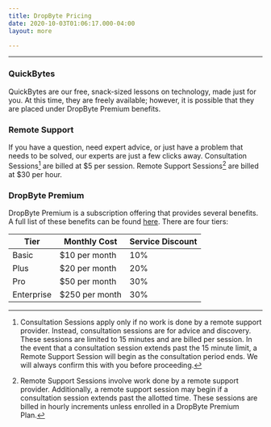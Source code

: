 ```yaml
---
title: DropByte Pricing
date: 2020-10-03T01:06:17.000-04:00
layout: more

---
```

***

### QuickBytes
QuickBytes are our free, snack-sized lessons on technology, made just for you. At this time, they are freely available; however, it is possible that they are placed under DropByte Premium benefits.

### Remote Support
If you have a question, need expert advice, or just have a problem that needs to be solved, our experts are just a few clicks away. Consultation Sessions[^1] are billed at $5 per session. Remote Support Sessions[^2] are billed at $30 per hour.

### DropByte Premium
DropByte Premium is a subscription offering that provides several benefits. A full list of these benefits can be found [here](https://dropbyte.ch/premium). There are four tiers:

| Tier 	| Monthly Cost 	| Service Discount 	|
|-	|-	|-	|
| Basic 	| $10 per month 	| 10% 	|
| Plus 	| $20 per month 	| 20% 	|
| Pro 	| $50 per month 	| 30% 	|
| Enterprise 	| $250 per month 	| 30% 	|

[^1]: Consultation Sessions apply only if no work is done by a remote support provider. Instead, consultation sessions are for advice and discovery. These sessions are limited to 15 minutes and are billed per session. In the event that a consultation session extends past the 15 minute limit, a Remote Support Session will begin as the consultation period ends. We will always confirm this with you before proceeding.

[^2]: Remote Support Sessions involve work done by a remote support provider. Additionally, a remote support session may begin if a consultation session extends past the allotted time. These sessions are billed in hourly increments unless enrolled in a DropByte Premium Plan.